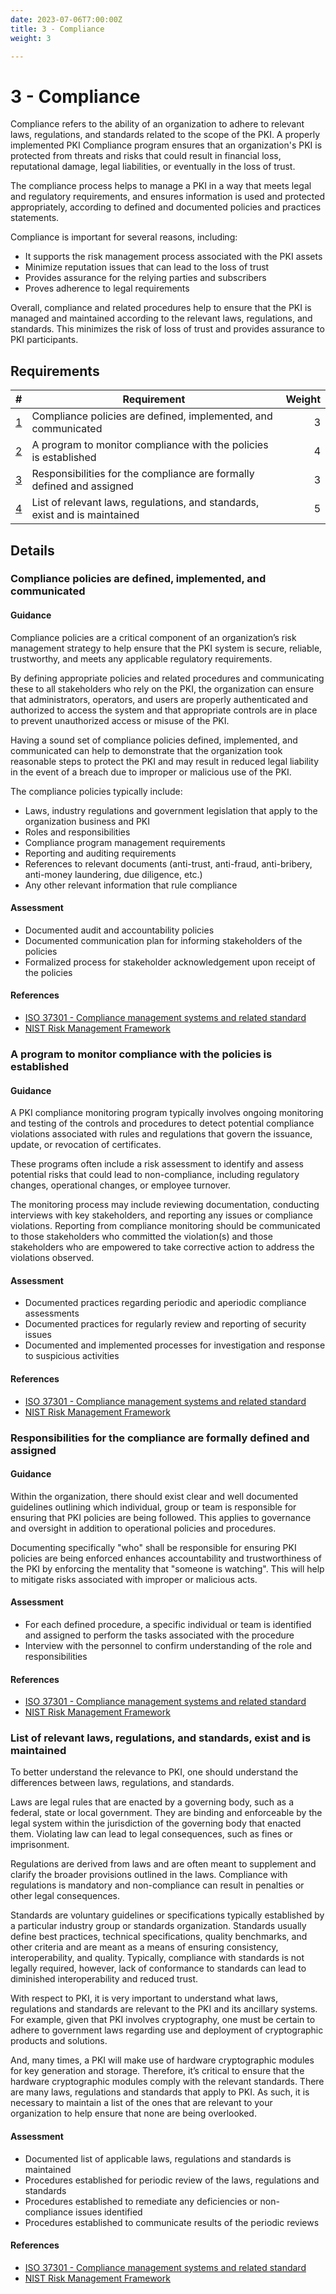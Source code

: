 ```yaml
---
date: 2023-07-06T7:00:00Z
title: 3 - Compliance
weight: 3

---
```


# 3 - Compliance

Compliance refers to the ability of an organization to adhere to relevant laws, regulations, and standards related to the scope of the PKI. A properly implemented PKI Compliance program ensures that an organization's PKI is protected from threats and risks that could result in financial loss, reputational damage, legal liabilities, or eventually in the loss of trust.

The compliance process helps to manage a PKI in a way that meets legal and regulatory requirements, and ensures information is used and protected appropriately, according to defined and documented policies and practices statements.

Compliance is important for several reasons, including:
- It supports the risk management process associated with the PKI assets
- Minimize reputation issues that can lead to the loss of trust
- Provides assurance for the relying parties and subscribers
- Proves adherence to legal requirements

Overall, compliance and related procedures help to ensure that the PKI is managed and maintained according to the relevant laws, regulations, and standards. This minimizes the risk of loss of trust and provides assurance to PKI participants.

## Requirements

|                                                                             # | Requirement                                                                | Weight |
|------------------------------------------------------------------------------:|----------------------------------------------------------------------------|-------:|
|            [1](#compliance-policies-are-defined-implemented-and-communicated) | Compliance policies are defined, implemented, and communicated             |      3 |
|        [2](#a-program-to-monitor-compliance-with-the-policies-is-established) | A program to monitor compliance with the policies is established           |      4 |
|   [3](#responsibilities-for-the-compliance-are-formally-defined-and-assigned) | Responsibilities for the compliance are formally defined and assigned      |      3 |
| [4](#list-of-relevant-laws-regulations-and-standards-exist-and-is-maintained) | List of relevant laws, regulations, and standards, exist and is maintained |      5 |

## Details

### Compliance policies are defined, implemented, and communicated

#### Guidance

Compliance policies are a critical component of an organization’s risk management strategy to help ensure that the PKI system is secure, reliable, trustworthy, and meets any applicable regulatory requirements.

By defining appropriate policies and related procedures and communicating these to all stakeholders who rely on the PKI, the organization can ensure that administrators, operators, and users are properly authenticated and authorized to access the system and that appropriate controls are in place to prevent unauthorized access or misuse of the PKI.

Having a sound set of compliance policies defined, implemented, and communicated can help to demonstrate that the organization took reasonable steps to protect the PKI and may result in reduced legal liability in the event of a breach due to improper or malicious use of the PKI.

The compliance policies typically include:
- Laws, industry regulations and government legislation that apply to the organization business and PKI
- Roles and responsibilities
- Compliance program management requirements
- Reporting and auditing requirements
- References to relevant documents (anti-trust, anti-fraud, anti-bribery, anti-money laundering, due diligence, etc.)
- Any other relevant information that rule compliance

#### Assessment

- Documented audit and accountability policies
- Documented communication plan for informing stakeholders of the policies
- Formalized process for stakeholder acknowledgement upon receipt of the policies

#### References

- [ISO 37301 - Compliance management systems and related standard](https://www.iso.org/standard/75080.html)
- [NIST Risk Management Framework](https://csrc.nist.gov/Projects/risk-management)

### A program to monitor compliance with the policies is established

#### Guidance

A PKI compliance monitoring program typically involves ongoing monitoring and testing of the controls and procedures to detect potential compliance violations associated with rules and regulations that govern the issuance, update, or revocation of certificates.

These programs often include a risk assessment to identify and assess potential risks that could lead to non-compliance, including regulatory changes, operational changes, or employee turnover.

The monitoring process may include reviewing documentation, conducting interviews with key stakeholders, and reporting any issues or compliance violations.  Reporting from compliance monitoring should be communicated to those stakeholders who committed the violation(s) and those stakeholders who are empowered to take corrective action to address the violations observed.

#### Assessment

- Documented practices regarding periodic and aperiodic compliance assessments
- Documented practices for regularly review and reporting of security issues
- Documented and implemented processes for investigation and response to suspicious activities

#### References

- [ISO 37301 - Compliance management systems and related standard](https://www.iso.org/standard/75080.html)
- [NIST Risk Management Framework](https://csrc.nist.gov/Projects/risk-management)

### Responsibilities for the compliance are formally defined and assigned

#### Guidance

Within the organization, there should exist clear and well documented guidelines outlining which individual, group or team is responsible for ensuring that PKI policies are being followed. This applies to governance and oversight in addition to operational policies and procedures.

Documenting specifically "who" shall be responsible for ensuring PKI policies are being enforced enhances accountability and trustworthiness of the PKI by enforcing the mentality that "someone is watching".  This will help to mitigate risks associated with improper or malicious acts.

#### Assessment

- For each defined procedure, a specific individual or team is identified and assigned to perform the tasks associated with the procedure
- Interview with the personnel to confirm understanding of the role and responsibilities

#### References

- [ISO 37301 - Compliance management systems and related standard](https://www.iso.org/standard/75080.html)
- [NIST Risk Management Framework](https://csrc.nist.gov/Projects/risk-management)

### List of relevant laws, regulations, and standards, exist and is maintained

To better understand the relevance to PKI, one should understand the differences between laws, regulations, and standards.

Laws are legal rules that are enacted by a governing body, such as a federal, state or local government.  They are binding and enforceable by the legal system within the jurisdiction of the governing body that enacted them.  Violating law can lead to legal consequences, such as fines or imprisonment.

Regulations are derived from laws and are often meant to supplement and clarify the broader provisions outlined in the laws.  Compliance with regulations is mandatory and non-compliance can result in penalties or other legal consequences.

Standards are voluntary guidelines or specifications typically established by a particular industry group or standards organization.  Standards usually define best practices, technical specifications, quality benchmarks, and other criteria and are meant as a means of ensuring consistency, interoperability, and quality.  Typically, compliance with standards is not legally required, however, lack of conformance to standards can lead to diminished interoperability and reduced trust.

With respect to PKI, it is very important to understand what laws, regulations and standards are relevant to the PKI and its ancillary systems.  For example, given that PKI involves cryptography, one must be certain to adhere to government laws regarding use and deployment of cryptographic products and solutions.

And, many times, a PKI will make use of hardware cryptographic modules for key generation and storage.  Therefore, it’s critical to ensure that the hardware cryptographic modules comply with the relevant standards. There are many laws, regulations and standards that apply to PKI.  As such, it is necessary to maintain a list of the ones that are relevant to your organization to help ensure that none are being overlooked.

#### Assessment

- Documented list of applicable laws, regulations and standards is maintained
- Procedures established for periodic review of the laws, regulations and standards
- Procedures established to remediate any deficiencies or non-compliance issues identified
- Procedures established to communicate results of the periodic reviews

#### References

- [ISO 37301 - Compliance management systems and related standard](https://www.iso.org/standard/75080.html)
- [NIST Risk Management Framework](https://csrc.nist.gov/Projects/risk-management)
